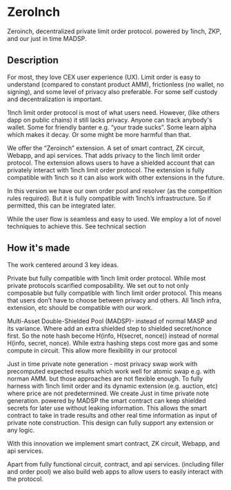 # ZeroInch

Zeroinch, decentralized private limit order protocol. powered by 1inch, ZKP, and our just in time MADSP.  

## Description

For most, they love CEX user experience (UX). Limit order is easy to understand (compared to constant product AMM), frictionless (no wallet, no signing), and some level of privacy also preferable. For some self custody and decentralization is important. 

1Inch limit order protocol is most of what users need. However, (like others dapp on public chains) it still lacks privacy. Anyone can track anybody's wallet. Some for friendly banter e.g. “your trade sucks”. Some learn alpha which makes it decay. Or some might be more harmful than that.

We offer the “Zeroinch” extension. A set of smart contract, ZK circuit, Webapp, and api services. That adds privacy to the 1inch limit order protocol. The extension allows users to have a shielded account that can privately interact with 1inch limit order protocol. The extension is fully compatible with 1inch so it can also work with other extensions in the future.

In this version we have our own order pool and resolver (as the competition rules required). But it is fully compatible with 1inch’s infrastructure. So if permitted, this can be integrated later. 

While the user flow is seamless and easy to used. We employ a lot of novel techniques to achieve this. See technical section


## How it's made

The work centered around 3 key ideas. 

Private but fully compatible with 1inch limit order protocol. While most private protocols scarified composability. We set out to not only composable but fully compatible with 1inch limit order protocol. This means that users don’t have to choose between privacy and others. All 1inch infra, extension, etc should be compatible with our work.

Multi-Asset Double-Shielded Pool (MADSP)- instead of normal MASP and its variance. Where add an extra shielded step to shielded secret/nonce first. So the note hash become H(info, H(secret, nonce)) instead of normal H(info, secret, nonce). While extra hashing steps cost more gas and some compute in circuit. This allow more flexibility in our protocol

Just in time private note generation - most privacy swap work with precomputed expected results which work well for atomic swap e.g. with norman AMM. but those approaches are not flexible enough. To fully harness with 1inch limit order and its dynamic extension (e.g. auction, etc) where price are not predetermined. We create Just in time private note generation. powered by MADSP the smart contract can keep shielded secrets for later use without leaking information. This allows the smart contract to take in trade results and other real time information as input of private note construction. This design can fully support any extension or any logic.

With this innovation we implement smart contract, ZK circuit, Webapp, and api services. 

Apart from fully functional circuit, contract, and api services. (including filler and order pool) we also build web apps to allow users to easily interact with the protocol.
